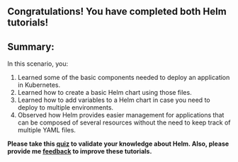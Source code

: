 ## Congratulations! You have completed both Helm tutorials!

## Summary:

In this scenario, you:

1. Learned some of the basic components needed to deploy an application in Kubernetes.
2. Learned how to create a basic Helm chart using those files.
3. Learned how to add variables to a Helm chart in case you need to deploy to multiple environments.
4. Observed how Helm provides easier management for applications that can be composed of several resources without the need to keep track of multiple YAML files.


**Please take this [quiz](https://forms.gle/fEPAdta7CAA1JGgY8) to validate your knowledge about Helm. Also, please provide me [feedback](http://peersurvey.cc.gatech.edu/gt/0693ecae6b1948558356dd8fbc3e4579) to improve these tutorials.**
